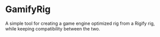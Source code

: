 # GamifyRig
A simple tool for creating a game engine optimized rig from a Rigify rig, while keeping compatibility between the two.
